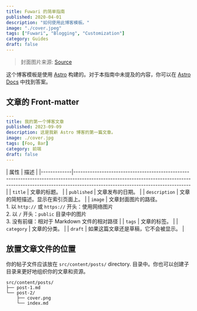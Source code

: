 ```yaml
---
title: Fuwari 的简单指南
published: 2020-04-01
description: "如何使用此博客模板。"
image: "./cover.jpeg"
tags: ["Fuwari", "Blogging", "Customization"]
category: Guides
draft: false
---
```


> 封面图片来源: [Source](https://image.civitai.com/xG1nkqKTMzGDvpLrqFT7WA/208fc754-890d-4adb-9753-2c963332675d/width=2048/01651-1456859105-(colour_1.5),girl,_Blue,yellow,green,cyan,purple,red,pink,_best,8k,UHD,masterpiece,male%20focus,%201boy,gloves,%20ponytail,%20long%20hair,.jpeg)


这个博客模板是使用 [Astro](https://astro.build/) 构建的。对于本指南中未提及的内容，你可以在 [Astro Docs](https://docs.astro.build/) 中找到答案。

## 文章的 Front-matter

```yaml
---
title: 我的第一个博客文章
published: 2023-09-09
description: 这是我新 Astro 博客的第一篇文章。
image: ./cover.jpg
tags: [Foo, Bar]
category: 前端
draft: false
---
```
| 属性         | 
描述                                                                                                                                                                                                 |
|-------------|-------------------------------------------------------------------------------------------------------------------------------------------------------------------------------------------------------------|
| `title`     | 文章的标题。                                                                                                                                                                                         |
| `published` | 文章发布的日期。                                                                                                                                                                                     |
| `description` | 文章的简短描述。显示在索引页面上。                                                                                                                                                        |
| `image`     | 文章封面图片的路径。<br/>1. 以 `http://` 或 `https://` 开头：使用网络图片<br/>2. 以 `/` 开头：`public` 目录中的图片<br/>3. 没有前缀：相对于 Markdown 文件的相对路径 |
| `tags`      | 文章的标签。                                                                                                                                                                                         |
| `category`  | 文章的分类。                                                                                                                                                                                         |
| `draft`     | 如果这篇文章还是草稿，它不会被显示。                                                                                                                                                         |

## 放置文章文件的位置



你的帖子文件应该放在  `src/content/posts/` directory. 目录中。你也可以创建子目录来更好地组织你的文章和资源。

```
src/content/posts/
├── post-1.md
└── post-2/
    ├── cover.png
    └── index.md
```
